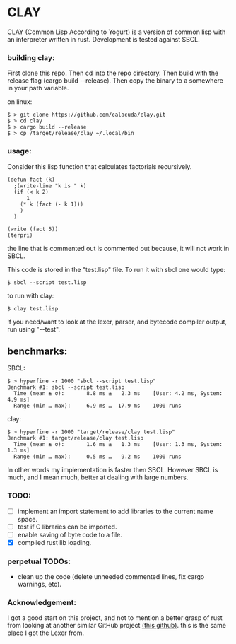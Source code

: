 # CLAY
CLAY (Common Lisp According to Yogurt) is a version of common lisp with an
interpreter written in rust. Development is tested against SBCL.


### building clay:

First clone this repo. Then cd into the repo directory. Then build with the
release flag (cargo build --release). Then copy the binary to a somewhere in
your path variable.

on linux:
```
$ > git clone https://github.com/calacuda/clay.git
$ > cd clay
$ > cargo build --release
$ > cp /target/release/clay ~/.local/bin
```


### usage:

Consider this lisp function that calculates factorials recursively.
```
(defun fact (k)
  ;(write-line "k is " k)
  (if (< k 2)
      1
    (* k (fact (- k 1)))
    )
  )

(write (fact 5))
(terpri)
```

the line that is commented out is commented out because, it will not work in SBCL.

This code is stored in the "test.lisp" file. To run it with sbcl one would type:
```
$ sbcl --script test.lisp
```
to run with clay:
```
$ clay test.lisp
```
if you need/want to look at the lexer, parser, and bytecode compiler output, run
using "--test".


## benchmarks:

SBCL:
```
$ > hyperfine -r 1000 "sbcl --script test.lisp"
Benchmark #1: sbcl --script test.lisp
  Time (mean ± σ):       8.8 ms ±   2.3 ms    [User: 4.2 ms, System: 4.9 ms]
  Range (min … max):     6.9 ms …  17.9 ms    1000 runs
```

clay:

```
$ > hyperfine -r 1000 "target/release/clay test.lisp"
Benchmark #1: target/release/clay test.lisp
  Time (mean ± σ):       1.6 ms ±   1.3 ms    [User: 1.3 ms, System: 1.3 ms]
  Range (min … max):     0.5 ms …   9.2 ms    1000 runs
```

In other words my implementation is faster then SBCL. However SBCL is much, and
I mean much, better at dealing with large numbers.


### TODO:

* [ ] implement an import statement to add libraries to the current name space.
* [ ] test if C libraries can be imported.
* [ ] enable saving of byte code to a file.
* [x] compiled rust lib loading.

### perpetual TODOs:

* clean up the code (delete unneeded commented lines, fix cargo warnings, etc).


### Acknowledgement:

I got a good start on this project, and not to mention a better grasp of rust
from looking at another similar GitHub project [(this github)](https://github.com/samrat/rusl/blob/master/src/lexer.rs "samrat/rusl").
this is the same place I got the Lexer from.
